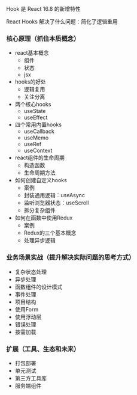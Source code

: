 Hook 是 React 16.8 的新增特性

React Hooks 解决了什么问题：简化了逻辑重用

### 核心原理（抓住本质概念）

- react基本概念
  - 组件
  - 状态
  - jsx
- hooks的好处
  - 逻辑复用
  - 关注分离
- 两个核心hooks
  - useState
  - useEffect
- 四个常用内置hooks
  - useCallback
  - useMemo
  - useRef
  - useContext
- react组件的生命周期
  - 构造函数
  - 生命周期方法
- 如何创建自定义hooks
  - 案例
  - 封装通用逻辑：useAsync
  - 监听浏览器状态：useScroll
  - 拆分复杂组件
- 如何在函数中使用Redux
  - 案例
  - Redux的三个基本概念
  - 处理异步逻辑

### 业务场景实战（提升解决实际问题的思考方式）

- 复杂状态处理
- 异步处理
- 函数组件的设计模式
- 事件处理
- 项目结构
- 使用Form
- 使用浮动层
- 错误处理
- 按需加载

### 扩展（工具、生态和未来）

- 打包部署
- 单元测试
- 第三方工具库
- 服务端组件


